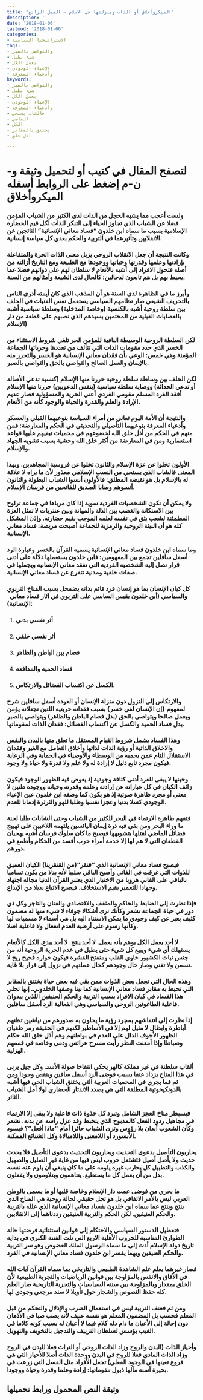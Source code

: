 ```yaml
---
title: "الميكروأخلاق أو الذات ومنزلتها في الاسلام – الفصل الرابع"
description: ''
date: '2018-01-06'
lastmod: '2018-01-06'
categories:
- الاستراتيجيا السياسية
tags:
- والتواصي بالصبر
- شيء يطيل
- يعمل الكل
- الإعياء الوجودي
- وأدعياء المعرفة
keywords:
- والتواصي بالصبر
- شيء يطيل
- يعمل الكل
- الإعياء الوجودي
- وأدعياء المعرفة
- فالشاب يستحي
- الماضي
- الكل
- يختنق بالمقابر
- أذل خلق

---
```

# **لتصفح المقال في كتيب أو لتحميل وثيقة و-ن-م إضغط على الروابط أسفله** **الميكروأخلاق**

### ولست أعجب مما يشبه الخجل من الذات لدى الكثير من الشباب المؤمن فضلا عن الشباب الذي تجاوز الحياء إلى التنكر للذات لكل قيم الحضارة الإسلامية بسبب ما سماه ابن خلدون “فساد معاني الإنسانية” الناتجين عن الانقلابين وتأثيرهما في التربية والحكم بعدي كل سياسة إنسانية.

### وكانت النتيجة أن جعل الانقلاب الروحي يزيل معنى الذات الحرة والمتفاعلة بإرادتها وعلمها وقدرتها وحياتها ووجودها مع الطبيعة ومع التاريخ أزالته من أصله فتحول الافراد إلى أشبه بالأنعام لا سلطان لهم على ذواتهم فضلا عما يحيط بهم بل هم تابعون لدجالين: كالحال لدى الشيعة وأمثالهم من السنة.

### وأبرز ما في الظاهرة لدى السنة هو أن المذهب الذي كان أيمته أدرى الناس بالتحريف الشيعي صار نظامهم السياسي يستعمل نفس الفنيات في الحلف بين سلطة روحية أشبه بالكنسية (وخاصة المدخلية) وسلطة سياسية أشبه بالعصابات القبلية من المحتمين بسيدهم الذي نصبهم على قطعة من دار الإسلام)

### لكن السلطة الروحية الوسيطة النافية للمؤمن الحر تلغي شروط الاستثناء من الخسر الذي حدد مقومات الذات التي تتألف من تعددها وحرياتها الجماعة المؤمنة وهي خمس: الوعي بأن فقدان معاني الإنسانية هو الخسر والتحرر منه بالإيمان والعمل الصالح والتواصي بالحق والتواصي بالصبر.

### لكن الحلف بين وساطة سلطة روحية حررنا منها الإسلام (كنسية تدعي الأصالة أو تدعي الحداثة) ووصاية سلطة سياسية (بنفس الدعويين) حررنا منها الإسلام أفقد الفرد المسلم مقومي الفردي أعني الحرية والمسؤولية فصار عديم الإرادة والعلم والقدرة والحياة والوجود كأنه من الأنعام.

### والنتيجة أن الأمة اليوم تعاني من أمراء السياسة بنوعيهما القبلي والعسكر وأدعياء المعرفة بنوعيهما التأصيلي والتحديثي في الحكم والمعارضة: فمن منهم في الحكم من أذل خلق الله لخضوعهم في محميات تبقيهم عليها قواعد استعمارية ومن في المعارضة من أكثر خلق الله وحشية بسبب تشويه الجهاد والإسلام.

### الأولون تخلوا عن عزة الإسلام والثانون تخلوا عن فروسية المجاهدين. وبهذا المعنى فالشاب الذي يستحي من النسب الإسلامي معذور لأن ما يراه لا علاقة له بالإسلام بل هو نقيضه المطلق: فالأولون أنسوا الشباب البطولة والثانون أنسوهم وصابا الصديق للفاتحين من فرسان الإسلام.

### ولا يمكن أن تكون الشخصيات الفردية سوية إذا كان مرباها في جماعة تراوح بين الاستكانة والغضب بين الذلة والمهانة وبين عنتريات لا تمثل العزة المطمئنة لشعب يثق في نفسه لعلمه الموجب بقيم حضارته. وإذن المشكل كله هو أن البيئة الروحية والرمزية للجماعة أصبحت مريضة: فساد معاني الإنسانية.

### وما سماه ابن خلدون فساد معاني الإنسانية يسميه القرآن بالخسر وعبارة الرد أسفل سافلين تجمع بين المفهومين: فابن خلدون يستعملها دلالة على أدنى قرار تصل إليه الشخصية الفردية التي تفقد معاني الإنسانية ويجملها في صفات خلقية ومدنية تتفرع عن فساد معاني الإنسانية.

### كل كيان الإنسان بما هو إنسان فرد قائم بذاته يضمحل بسبب المناخ التربوي والسياسي (أبن خلدون يقيس الساسي على التربوي في آثار فساد معاني   الإنسانية):

1. ### أثر نفسي بدني
2. ### أثر نفسي خلقي
3. ### فصام بين الباطن والظاهر
4. ### فساد الحمية والمدافعة
5. ### الكسل عن اكتساب الفضائل والارتكاس.

### والارتكاس إلى النزول دون منزلة الإنسان أو العودة أسفل سافلين شرح لمفهوم {إن الإنسان لفي خسر} بسبب فقدانه حريتيه اللتين تجعلانه يؤمن ويعمل صالحا ويتواصى بالحق (بدل فصام الباطن والظاهر) ويتواصى بالصبر بدل فساد الحمية والكسل عن اكتساب الفضائل: فقدان الذات لمقوماتها.

### وهذا الفساد يشمل شروط القيام المستقل ما تعلق منها بالبدن والنفس والاخلاق الذاتية أو رؤية الذات لذاتها وأخلاق التعامل مع الغير وفقدان الاستقلال التام عمن يحميه من الوسطاء والأوصياء في الحماية وفي الرعاية فيكون مجرد تابع ذليل لا إرادة له ولا علم ولا قدرة ولا حياة ولا وجود.

### وحينها لا يبقى للفرد أدنى كثافة وجودية إذ يعوض فيه الظهور الوجود فيكون زائف الكيان في كل عباراته عن إرادته وعلمه وقدرته وحياته ووجوده طنين لا معنى أو مجرد ظاهرة صوتية إذ هو يكون كما وصفه ابن خلدون عين الإعياء الوجودي كسلا بدنيا وعجزا نفسيا وطلبا للهو والثرثرة إدمانا للعدم.

### فتفهم ظاهرة الارتماء في البحر للكثير من الشباب وحتى الشابات طلبا لجنة ما وراء البحر ومن بقي فيه ذرة إيمان اليائسين يلتهمه اللاعبين على تهييج فضائل الماضي لقتلها بتشويهها فيصبح ما كان سلوك فرسان أشبه يهجيان القطعان التي لا هم لها إلا خدمة أمراء حرب أفسد من الحكام وأطمع في دورهم.

### فيصبح فساد معاني الإنسانية الذي “قنقر”(من القنقرينا) الكيان العميق للذوات التي غرقت في الفاني وأصبح الباقي سلبيا لأنه بدلا من يكون تساميا بالباقي على الفاني هروبا من الاختبار الذي يعتبر القرآن الدنيا مجاله اجتهاد وجهادا للتعمير بقيم الاستخلاف. فيصبح الاتباع بديلا من الإبداع.

### فإذا نظرت إلى الضابط والحاكم والمثقف والاقتصادي والفنان والتاجر وكل ذي دور في حياة الجماعة تشعر وكأنك ترى أشكالا جوفاء لا شيء منها له مضمون كثيف يعبر عن كيف وجودي ما يمكن الاستناد اليه بل هي أسماء لا مسميات لها وكأنها رسوم على أرضية العدم انفعال ولا فاعلية اصلا.

### لا أحد يعمل الكل يوهم بأنه يعمل. لا أحد ينتج. لا أحد يبدع. الكل كالأنعام يستهلك أي شيء ويبيع كل شيء حتى يطيل في عدم الحرية الروحية أنه من جنس نبات الكشبور خاوي القلب ومنفتح القشرة فيكون خواره فحيح ريح لا تسمن ولا تغني وصار حال وجودهم كحال عملتهم في نزول إلى قرار بلا غاية.

### وهذه الحال التي تجعل بعض الذوات ممن بقي فيه بعض حياة يختنق بالمقابر التي تحيط به مقابر فساد معاني الإنسانية كما بينا وصفها الخلدوني. إنها تجلي هذا الفساد في كيان الافراد بسبب التربية والحكم الحنيفين اللذين يبدوان فاعلية الطاغوتين الروحي والسياسي وهي انفعالية الرد أسفل سافلين.

### إذا نظرت إلى انتفاشهم بمجرد رؤية ما يحلون به صدورهم من نياشين تظنهم أباطرة وابطال لا مثيل لهم إلا في الأساطير لكنهم في الحقيقة رمز طغيان الظهور الأجوف الدال على العدم في بواطنهم وهم أذل خلق الله حكام وضباطا وإذا أمعنت النظر رأيت مسرح عرائس ودمى وخاصة في قممهم الهزلية.

### ألقاب سلطنة في غير مملكة كالهر يحكي انتفاخا صولة الأسد. وكل جيل يربى في هذا المناخ يزداد عنفا بسبب فوضى الرد أسفل سافين وينقص وجودا ومن ثم فما يجري في المحميات العربية التي يختنق الشباب الحي فيها أشبه بالدونكيخوتية المطلقة التي هي بصدد الاندثار الحضاري لولا أمل الشباب الثائر.

### فيسيطر مناخ العجز الشامل وتبرد كل جذوة ذات فاعلية ولا يبقى إلا الارتماء في مجاهيل ردود الفعل كالمذبوح الذي يتخبط وقد عزل رأسه عن بدنه. تشعر وكأن الشعوب أبدان بلا رؤوس وترى الشباب حائرا أمام “ماذا أفعل”؟ فيسود الأبسورد أو اللامعنى واللامبالاة وكل الشنائع الممكنة.

### يحاربون التأصيل بدعوى التحديث ويحاربون التحديث بدعوى التأصيل فلا يحدث حديث ولا يأصل أصيل فتشتعل حروب ليس فيها من غاية غير الصليل والصهيل والكذب والتطبيل كل يحارب غيره يلومه على ما كان ينبغي أن يلوم عنه نفسه بدل من أن يعمل كل ما يستطيع. يتتاهمون ويتلاومون ولا يفعلون.

### ما يجري من فوضى عمت دار الإسلام وخاصة قلبها أو ما يسمى بالوطن العربي ليس بالأمر الاتفاقي بل هو تجل حقيقي لحالة روحية هي المناخ الذي ينتج وينتج عما سماه ابن خلدون بفساد معاني الإنسانية الذي علله بالتربية والحكم العنيفين. لكن الحكم والتربية العنيفين رددناهما إلى الانقلابين.

### فتعطيل الدستور السياسي والاحتكام إلى قوانين استثنائية فرضتها حالة الطوارئ المناسبة للحروب الأهلية الاربع التي تلت الفتنة الكبرى في بداية تاريخ دولة الإسلام أدت إلى ما سماه الرسول الملك العضوض وهو سر التربية والحكم العنيفين وبهما يفسر ابن خلدون فساد معاني الإنسانية في الفرد.

### فصار غيرهما يعلم علم الشاهدة الطبيعي والتاريخي بما سماه القرآن آيات الله في الآفاق والانفس بالمزاوجة بين قوانين الرياضيات والتجربة الطبيعية لأن الخلق بمقدار وبالمزاوجة بين سننه السياسيات والتجربة التاريخية صار العلم كله حفظ النصوص والشجار حول تأويلا لا سند مرجعي وجودي لها.

### ومن ثم فعنف التربية ليس في استعمال الضرب والإذلال والتحكم من قبل المعلم فحسب بل المضمون المعلم هو نفسه عنيف لأنه يصب صبا في الأذهان دون إحالة إلى الأعيان ما دام دله كلام فيما لا أعيان له بسبب كونه كلاما في الغيب يؤسس لسلطان التزييف والتدجيل بالتخويف والتهويل.

### وأحياز الذات (البدن والروح وزاد الذات الروحي أو التراث فعلا للبدن في الروح وزاد الذات المادي فعلا للروح في البدن ووحدة الذات أصلا للأحياز التي هي فروع تعينها في الوجود الفعلي) تجعل الأفراد مثل الفسل التي زرعت في بحيرة آسنة مآلها ذبول مقوماتها: إرادة وعلما وقدرة وحياة ووجودا.

## وثيقة النص المحمول ورابط تحميلها

###